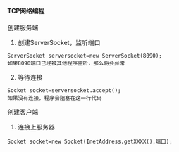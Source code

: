 #### TCP网络编程
创建服务端
1. 创建ServerSocket，监听端口
```
ServerSocket serversocket=new ServerSocket(8090);
如果8090端口已经被其他程序监听，那么将会异常
```
2. 等待连接
```
Socket socket=serversocket.accept();
如果没有连接，程序会阻塞在这一行代码
```
创建客户端
1. 连接上服务器
```
Socket socket=new Socket(InetAddress.getXXXX(),端口);
```